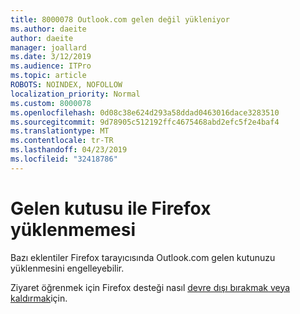 ```yaml
---
title: 8000078 Outlook.com gelen değil yükleniyor
ms.author: daeite
author: daeite
manager: joallard
ms.date: 3/12/2019
ms.audience: ITPro
ms.topic: article
ROBOTS: NOINDEX, NOFOLLOW
localization_priority: Normal
ms.custom: 8000078
ms.openlocfilehash: 0d08c38e624d293a58ddad0463016dace3283510
ms.sourcegitcommit: 9d78905c512192ffc4675468abd2efc5f2e4baf4
ms.translationtype: MT
ms.contentlocale: tr-TR
ms.lasthandoff: 04/23/2019
ms.locfileid: "32418786"
---
```

# <a name="inbox-not-loading-with-firefox"></a>Gelen kutusu ile Firefox yüklenmemesi

Bazı eklentiler Firefox tarayıcısında Outlook.com gelen kutunuzu yüklenmesini engelleyebilir.
  
Ziyaret öğrenmek için Firefox desteği nasıl [devre dışı bırakmak veya kaldırmak](https://support.mozilla.org/kb/disable-or-remove-add-ons)için.

